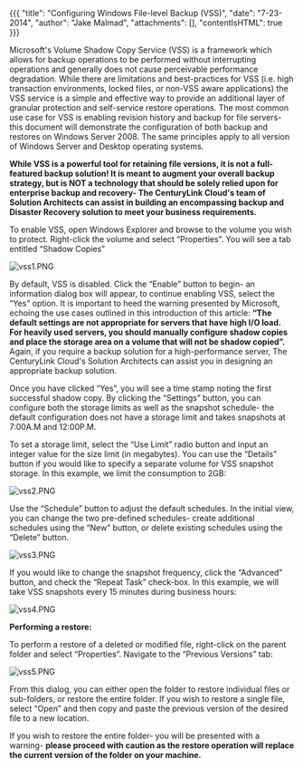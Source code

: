 {{{
  "title": "Configuring Windows File-level Backup (VSS)",
  "date": "7-23-2014",
  "author": "Jake Malmad",
  "attachments": [],
  "contentIsHTML": true
}}}

<p>Microsoft's Volume Shadow Copy Service (VSS) is a framework which allows for&nbsp;backup operations to be performed without interrupting operations&nbsp;and generally does not cause perceivable performance degradation. While there are limitations and
  best-practices for VSS (i.e. high transaction environments, locked files, or non-VSS aware applications) the VSS service is a simple and effective way to provide an additional layer of granular protection and self-service restore operations. The most
  common use case for VSS is enabling revision history and backup for file servers- this document will demonstrate the configuration of both backup and restores on Windows Server 2008. The same principles apply to all version of Windows Server and Desktop
  operating systems.</p>
<p><strong>While VSS is a powerful tool for retaining file versions, it is not a full-featured backup solution! It is meant to augment your overall backup strategy, but is NOT a technology that should be solely relied upon for enterprise backup and recovery- The CenturyLink Cloud's team of Solution Architects can assist in building an&nbsp;</strong><strong>encompassing backup and Disaster Recovery solution to meet your business requirements.</strong>
</p>
<p>To enable VSS, open Windows Explorer and browse to the volume you wish to protect. Right-click the volume and select “Properties”. You will see a tab entitled “Shadow Copies”</p>
<p>
  <a><img src="https://t3n.zendesk.com/attachments/token/zbvm50byi7avyh3/?name=vss1.PNG" alt="vss1.PNG" />
  </a>
</p>
<p>By default, VSS is disabled. Click the “Enable” button to begin- an information dialog box will appear, to continue enabling VSS, select the “Yes” option. It is important to heed the warning presented by Microsoft, echoing the use cases outlined in this
  introduction of this article: <strong>“The default settings are not appropriate for servers that have high I/O load. For heavily used servers, you should manually configure shadow copies and place the storage area on a volume that will not be shadow copied”. </strong>Again,
  if you require a backup solution for a high-performance server, The CenturyLink Cloud's Solution Architects can assist you in designing an appropriate backup solution.</p>

<p>Once you have clicked “Yes”, you will see a time stamp noting the first successful shadow copy. By clicking the “Settings” button, you can configure both the storage limits as well as the snapshot schedule- the default configuration does not have a storage
  limit and takes snapshots at 7:00A.M and 12:00P.M.</p>
<p>To set a storage limit, select the “Use Limit” radio button and input an integer value for the size limit (in megabytes). You can use the “Details” button if you would like to specify a separate volume for VSS snapshot storage. In this example, we limit
  the consumption to 2GB:</p>
<p>
  <a><img src="https://t3n.zendesk.com/attachments/token/e9anyfgfxchaasm/?name=vss2.PNG" alt="vss2.PNG" />
  </a>
</p>
<p>Use the “Schedule” button to adjust the default schedules. In the initial view, you can change the two pre-defined schedules- create additional schedules using the “New” button, or delete existing schedules using the “Delete” button.</p>
<p>
  <a><img src="https://t3n.zendesk.com/attachments/token/5ttcjuy0byxxlgn/?name=vss3.PNG" alt="vss3.PNG" />
  </a>
</p>
<p>If you would like to change the snapshot frequency, click the “Advanced” button, and check the “Repeat Task” check-box. In this example, we will take VSS snapshots every 15 minutes during business hours:</p>

<p>
  <a><img src="https://t3n.zendesk.com/attachments/token/60d0swlbxmh4gtq/?name=vss4.PNG" alt="vss4.PNG" />
  </a>
</p>
<p><strong>Performing a restore:</strong>
</p>
<p>To perform a restore of a deleted or modified file, right-click on the parent folder and select “Properties”. Navigate to the “Previous Versions” tab:</p>
<p>
  <a><img src="https://t3n.zendesk.com/attachments/token/kqhxo9p80kb4shz/?name=vss5.PNG" alt="vss5.PNG" />
  </a>
</p>
<p>From this dialog, you can either open the folder to restore individual files or sub-folders, or restore the entire folder. If you wish to restore a single file, select “Open” and then copy and paste the previous version of the desired file to a new location.</p>
<p>If you wish to restore the entire folder- you will be presented with a warning- <strong>please proceed with caution as the restore operation will replace the current version of the folder on your machine.</strong>
</p>

